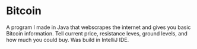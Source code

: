 # Bitcoin

A program I made in Java that webscrapes the internet and gives you basic Bitcoin information. Tell current price, resistance leves, ground levels, and how much you could buy. 
Was build in IntelliJ IDE. 
